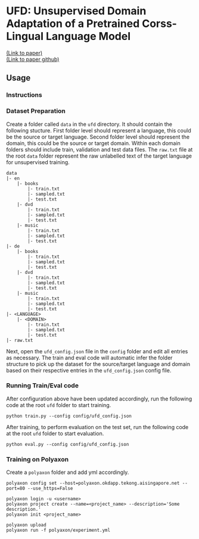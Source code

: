 # UFD: Unsupervised Domain Adaptation of a Pretrained Corss-Lingual Language Model

[(Link to paper)](https://arxiv.org/pdf/2011.11499)  
[(Link to paper github)](https://github.com/lijuntaopku/UFD)

## Usage

### Instructions

### Dataset Preparation

Create a folder called `data` in the `ufd` directory. It should contain the following stucture.
First folder level should represent a language, this could be the source or target language.
Second folder level should represent the domain, this could be the source or target domain.
Within each domain folders should include train, validation and test data files.
The `raw.txt` file at the root `data` folder represent the raw unlabelled text of the target language for
unsupervised training.

```
data
|- en
    |- books
        |- train.txt
        |- sampled.txt
        |- test.txt
    |- dvd
        |- train.txt
        |- sampled.txt
        |- test.txt
    |- music
        |- train.txt
        |- sampled.txt
        |- test.txt
|- de
    |- books
        |- train.txt
        |- sampled.txt
        |- test.txt
    |- dvd
        |- train.txt
        |- sampled.txt
        |- test.txt
    |- music
        |- train.txt
        |- sampled.txt
        |- test.txt
|- <LANGUAGE>
    |- <DOMAIN>
        |- train.txt
        |- sampled.txt
        |- test.txt
|- raw.txt
```

Next, open the `ufd_config.json` file in the `config` folder and edit all entries as necessary.
The train and eval code will automatic infer the folder structure to pick up the dataset for the
source/target language and domain based on their respective entries in the `ufd_config.json` config file.

### Running Train/Eval code

After configuration above have been updated accordingly, run the following code at the root `ufd` folder to start training.

```
python train.py --config config/ufd_config.json
```

After training, to perform evaluation on the test set, run the following code at the root `ufd` folder to start evaluation.

```
python eval.py --config config/ufd_config.json
```

### Training on Polyaxon
Create a `polyaxon` folder and add yml accordingly.

```
polyaxon config set --host=polyaxon.okdapp.tekong.aisingapore.net --port=80 --use_https=False

polyaxon login -u <username>
polyaxon project create --name=<project_name> --description='Some description.'
polyaxon init <project_name>

polyaxon upload
polyaxon run -f polyaxon/experiment.yml
```